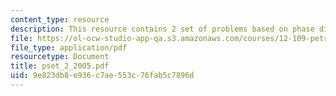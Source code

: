 ```yaml
---
content_type: resource
description: This resource contains 2 set of problems based on phase diagrams.
file: https://ol-ocw-studio-app-qa.s3.amazonaws.com/courses/12-109-petrology-fall-2005/9e823db8e936c7ae553c76fab5c7896d_pset_2_2005.pdf
file_type: application/pdf
resourcetype: Document
title: pset_2_2005.pdf
uid: 9e823db8-e936-c7ae-553c-76fab5c7896d
---
```

